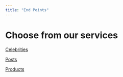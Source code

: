 ```yaml
---
title: "End Points"
---
```


# Choose from our services

[Celebrities](/endpoints/celebrities)

[Posts](/endpoints/posts)

[Products](/endpoints/products)
